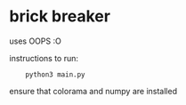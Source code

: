 # brick breaker

uses OOPS :O

instructions to run:

```python3
    python3 main.py
```

ensure that colorama and numpy are installed

